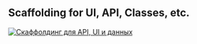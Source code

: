 ## Scaffolding for UI, API, Classes, etc.

[![Скаффолдинг для API, UI и данных](https://img.youtube.com/vi/lipkLQVqDd8/0.jpg)](https://www.youtube.com/watch?v=lipkLQVqDd8)
